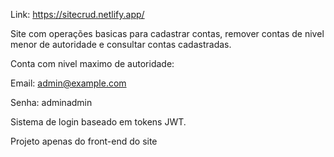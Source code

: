 Link: https://sitecrud.netlify.app/

Site com operações basicas para cadastrar contas, remover contas de nivel menor de autoridade e consultar contas cadastradas.

Conta com nivel maximo de autoridade:

Email: admin@example.com

Senha: adminadmin

Sistema de login baseado em tokens JWT.

Projeto apenas do front-end do site
